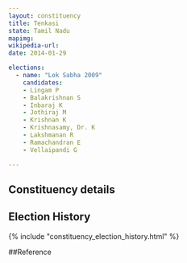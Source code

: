 ```yaml
---
layout: constituency
title: Tenkasi
state: Tamil Nadu
mapimg: 
wikipedia-url: 
date: 2014-01-29

elections: 
  - name: "Lok Sabha 2009"
    candidates: 
    - Lingam P 
    - Balakrishnan S 
    - Inbaraj K 
    - Jothiraj M 
    - Krishnan K 
    - Krishnasamy, Dr. K 
    - Lakshmanan R 
    - Ramachandran E 
    - Vellaipandi G 

---
```

## Constituency details


## Election History
{% include "constituency_election_history.html" %}

##Reference
